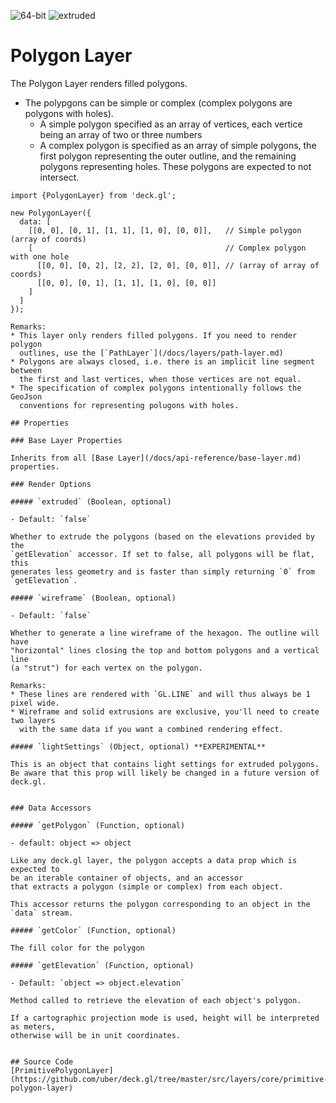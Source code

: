 <p class="badges">
  <img src="https://img.shields.io/badge/-64--bit-blue.svg?style=flat-square" alt="64-bit" />
  <img src="https://img.shields.io/badge/-extruded-blue.svg?style=flat-square" alt="extruded" />
</p>

# Polygon Layer

The Polygon Layer renders filled polygons.
* The polypgons can be simple or complex (complex polygons are polygons with holes).
   * A simple polygon specified as an array of vertices, each vertice being an array
     of two or three numbers
   * A complex polygon is specified as an array of simple polygons, the
     first polygon representing the outer outline, and the remaining polygons
     representing holes. These polygons are expected to not intersect.

```
import {PolygonLayer} from 'deck.gl';

new PolygonLayer({
  data: [
    [[0, 0], [0, 1], [1, 1], [1, 0], [0, 0]],   // Simple polygon (array of coords)
    [                                           // Complex polygon with one hole
      [[0, 0], [0, 2], [2, 2], [2, 0], [0, 0]], // (array of array of coords)
      [[0, 0], [0, 1], [1, 1], [1, 0], [0, 0]]
    ]
  ]
});

Remarks:
* This layer only renders filled polygons. If you need to render polygon
  outlines, use the [`PathLayer`](/docs/layers/path-layer.md)
* Polygons are always closed, i.e. there is an implicit line segment between
  the first and last vertices, when those vertices are not equal.
* The specification of complex polygons intentionally follows the GeoJson
  conventions for representing polugons with holes.

## Properties

### Base Layer Properties

Inherits from all [Base Layer](/docs/api-reference/base-layer.md) properties.

### Render Options

##### `extruded` (Boolean, optional)

- Default: `false`

Whether to extrude the polygons (based on the elevations provided by the
`getElevation` accessor. If set to false, all polygons will be flat, this
generates less geometry and is faster than simply returning `0` from `getElevation`.

##### `wireframe` (Boolean, optional)

- Default: `false`

Whether to generate a line wireframe of the hexagon. The outline will have
"horizontal" lines closing the top and bottom polygons and a vertical line
(a "strut") for each vertex on the polygon.

Remarks:
* These lines are rendered with `GL.LINE` and will thus always be 1 pixel wide.
* Wireframe and solid extrusions are exclusive, you'll need to create two layers
  with the same data if you want a combined rendering effect.

##### `lightSettings` (Object, optional) **EXPERIMENTAL**

This is an object that contains light settings for extruded polygons.
Be aware that this prop will likely be changed in a future version of deck.gl.


### Data Accessors

##### `getPolygon` (Function, optional)

- default: object => object

Like any deck.gl layer, the polygon accepts a data prop which is expected to
be an iterable container of objects, and an accessor
that extracts a polygon (simple or complex) from each object.

This accessor returns the polygon corresponding to an object in the `data` stream.

##### `getColor` (Function, optional)

The fill color for the polygon

##### `getElevation` (Function, optional)

- Default: `object => object.elevation`

Method called to retrieve the elevation of each object's polygon.

If a cartographic projection mode is used, height will be interpreted as meters,
otherwise will be in unit coordinates.


## Source Code
[PrimitivePolygonLayer](https://github.com/uber/deck.gl/tree/master/src/layers/core/primitive-polygon-layer)
